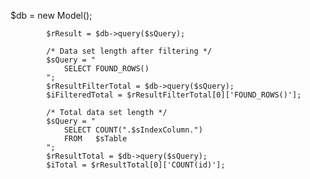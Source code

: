 $db = new Model();
			
			$rResult = $db->query($sQuery);

			/* Data set length after filtering */
			$sQuery = "
				SELECT FOUND_ROWS()
			";
			$rResultFilterTotal = $db->query($sQuery);
			$iFilteredTotal = $rResultFilterTotal[0]['FOUND_ROWS()'];

			/* Total data set length */
			$sQuery = "
				SELECT COUNT(".$sIndexColumn.")
				FROM   $sTable
			";
			$rResultTotal = $db->query($sQuery);
			$iTotal = $rResultTotal[0]['COUNT(id)'];
